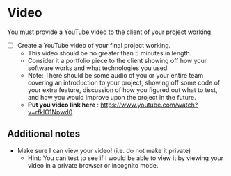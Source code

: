 # Video
    
You must provide a YouTube video to the client of your project working.    
    
- [ ] Create a YouTube video of your final project working.
	- This video should be no greater than 5 minutes in length. 
	- Consider it a portfolio piece to the client showing off how your software works and what technologies you used. 
	- Note: There should be some audio of you or your entire team covering an introduction to your project, showing off some code of your extra feature, discussion of how you figured out what to test, and how you would improve upon the project in the future.
	- **Put you video link here** : https://www.youtube.com/watch?v=rfklO1Npwd0

## Additional notes

- Make sure I can view your video! (i.e. do not make it private)
  - Hint: You can test to see if I would be able to view it by viewing your video in a private browser or incognito mode.
